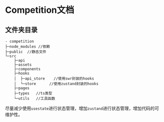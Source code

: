 # Competition文档

## 文件夹目录

```
- competition
├─node_modules //依赖
├─public  //静态文件
└─src
    ├─api
    ├─assets
    ├─components
    ├─hooks
    │  ├─api_store    //使用swr封装的hooks
    │  └─store      //使用zustand封装的hooks
    ├─pages
    ├─types   //ts类型
    └─utils   //工具函数
```

尽量减少使用`usestate`进行状态管理，增加`zustand`进行状态管理，增加代码的可维护性。
